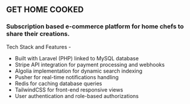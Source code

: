 ## GET HOME COOKED

### Subscription based e-commerce platform for home chefs to share their creations.

Tech Stack and Features -
- Built with Laravel (PHP) linked to MySQL database
- Stripe API integration for payment processing and webhooks
- Algolia implementation for dynamic search indexing
- Pusher for real-time notifications handling
- Redis for caching database queries
- TailwindCSS for front-end responsive views
- User authentication and role-based authorizations
